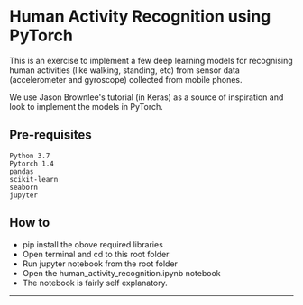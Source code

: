 # Human Activity Recognition using PyTorch

This is an exercise to implement a few deep learning models for recognising human activities (like walking, standing, etc) from sensor data (accelerometer and gyroscope) collected from mobile phones.

We use Jason Brownlee's tutorial (in Keras) as a source of inspiration and look to implement the models in PyTorch.

## Pre-requisites
    Python 3.7
    Pytorch 1.4
    pandas
    scikit-learn
    seaborn
    jupyter

## How to

- pip install the obove required libraries
- Open terminal and cd to this root folder
- Run jupyter notebook from the root folder
- Open the human_activity_recognition.ipynb notebook
- The notebook is fairly self explanatory.


---